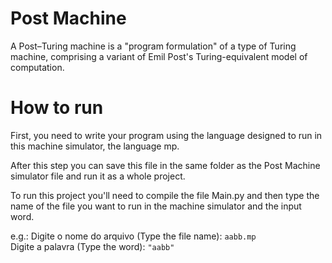 # Post Machine
A Post–Turing machine is a "program formulation" of a type of Turing machine, comprising a variant of Emil Post's Turing-equivalent model of computation.

# How to run

First, you need to write your program using the language designed to run in this machine simulator, the language mp.

After this step you can save this file in the same folder as the Post Machine simulator file and run it as a whole project.

To run this project you'll need to compile the file Main.py and then type the name of the file you want to run in the machine simulator and the input word.

e.g.: Digite o nome do arquivo (Type the file name): `aabb.mp`  
      Digite a palavra (Type the word): `"aabb"`
